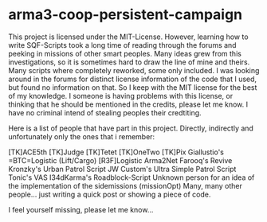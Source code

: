 arma3-coop-persistent-campaign
==============================

This project is licensed under the MIT-License. 
However, learning how to write SQF-Scripts took a long time of reading through the forums and 
peeking in missions of other smart peoples. Many ideas grew from this investigations, so it is 
sometimes hard to draw the line of mine and theirs. Many scripts where completely reworked, some
only included. I was looking around in the forums for distinct license information of the code 
that I used, but found no information on that. So I keep with the MIT license for the best of 
my knowledge. I someone is having problems with this license, or thinking that he should be mentioned
in the credits, please let me know. I have no criminal intend of stealing peoples their credtiting.

Here is a list of people that have part in this project. Directly, indirectly and unfortunately only 
the ones that i remember:

[TK]ACE5th
[TK]Judge
[TK]Tetet
[TK]OneTwo
[TK]Pix
Giallustio's =BTC=Logistic (Lift/Cargo)
[R3F]Logistic
Arma2Net
Farooq's Revive
Kronzky's Urban Patrol Script
JW Custom's Ultra Simple Patrol Script
Tonic's VAS
I34dKarma's Roadblock-Script
Unknown person for an idea of the implementation of the sidemissions (missionOpt)
Many, many other people... just writing a quick post or showing a piece of code.

I feel yourself missing, please let me know...